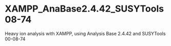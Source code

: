 # XAMPP_AnaBase2.4.42_SUSYTools08-74
Heavy ion analysis with XAMPP, using Analysis Base 2.4.42 and SUSYTools 00-08-74 
